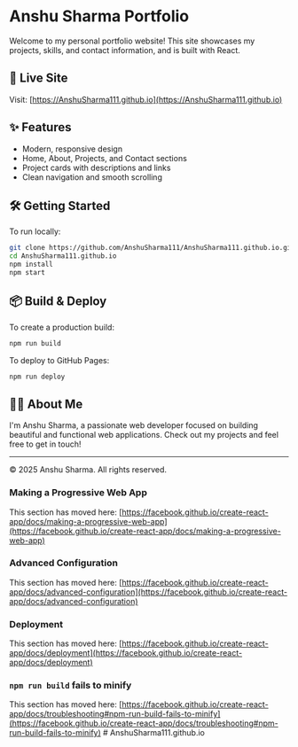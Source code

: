 # Anshu Sharma Portfolio
Welcome to my personal portfolio website! This site showcases my projects, skills, and contact information, and is built with React.

## 🚀 Live Site

Visit: [https://AnshuSharma111.github.io](https://AnshuSharma111.github.io)

## ✨ Features

- Modern, responsive design
- Home, About, Projects, and Contact sections
- Project cards with descriptions and links
- Clean navigation and smooth scrolling

## 🛠️ Getting Started

To run locally:

```bash
git clone https://github.com/AnshuSharma111/AnshuSharma111.github.io.git
cd AnshuSharma111.github.io
npm install
npm start
```

## 📦 Build & Deploy

To create a production build:

```bash
npm run build
```

To deploy to GitHub Pages:

```bash
npm run deploy
```

## 🧑‍💻 About Me

I'm Anshu Sharma, a passionate web developer focused on building beautiful and functional web applications. Check out my projects and feel free to get in touch!

---

© 2025 Anshu Sharma. All rights reserved.



### Making a Progressive Web App

This section has moved here: [https://facebook.github.io/create-react-app/docs/making-a-progressive-web-app](https://facebook.github.io/create-react-app/docs/making-a-progressive-web-app)

### Advanced Configuration

This section has moved here: [https://facebook.github.io/create-react-app/docs/advanced-configuration](https://facebook.github.io/create-react-app/docs/advanced-configuration)

### Deployment

This section has moved here: [https://facebook.github.io/create-react-app/docs/deployment](https://facebook.github.io/create-react-app/docs/deployment)

### `npm run build` fails to minify

This section has moved here: [https://facebook.github.io/create-react-app/docs/troubleshooting#npm-run-build-fails-to-minify](https://facebook.github.io/create-react-app/docs/troubleshooting#npm-run-build-fails-to-minify)
#   A n s h u S h a r m a 1 1 1 . g i t h u b . i o 
 
 
